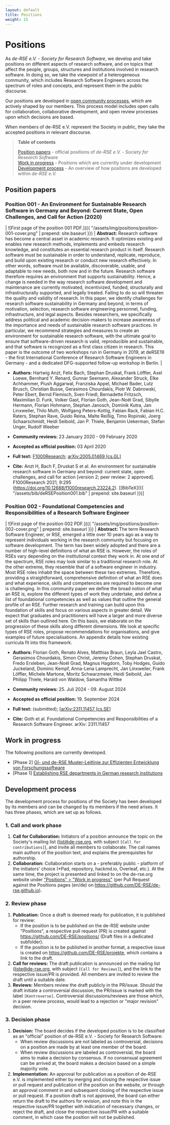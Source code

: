 ```yaml
---
layout: default
title: Positions
weight: 15
---        
```


# Positions

As *de-RSE e.V. - Society for Research Software*, we develop and take positions on different aspects of research software, and on topics that affect the people, groups, structures and institutions involved in research software. In doing so, we take the viewpoint of a heterogeneous community, which includes Research Software Engineers across the spectrum of roles and concepts, and represent them in the public discourse.

Our positions are developed in [open community processes](#development-process), which are actively shaped by our members. This process model includes open calls for collaboration, collaborative development, and open review processes upon which decisions are based.

When members of de-RSE e.V. represent the Society in public, they take the accepted positions in relevant discourse.

> **Table of contents**
> 
> [Position papers](#position-papers) - official positions of *de-RSE e.V. - Society for Research Software*  
> [Work in progress](#work-in-progress) - Positions which are currently under development
> [Development process](#development-process) - An overview of how positions are developed within *de-RSE e.V.*

## Position papers

### **Position 001** - An Environment for Sustainable Research Software in Germany and Beyond: Current State, Open Challenges, and Call for Action (2020)

| ![First page of the position 001 PDF.]({{ "/assets/img/positions/position-001-cover.png" | prepend: site.baseurl }}) | **Abstract:** Research software has become a central asset in academic research. It optimizes existing and enables new research methods, implements and embeds research knowledge, and constitutes an essential research product in itself. Research software must be sustainable in order to understand, replicate, reproduce, and build upon existing research or conduct new research effectively. In other words, software must be available, discoverable, usable, and adaptable to new needs, both now and in the future. Research software therefore requires an environment that supports sustainability. Hence, a change is needed in the way research software development and maintenance are currently motivated, incentivized, funded, structurally and infrastructurally supported, and legally treated. Failing to do so will threaten the quality and validity of research. In this paper, we identify challenges for research software sustainability in Germany and beyond, in terms of motivation, selection, research software engineering personnel, funding, infrastructure, and legal aspects. Besides researchers, we specifically address political and academic decision-makers to increase awareness of the importance and needs of sustainable research software practices. In particular, we recommend strategies and measures to create an environment for sustainable research software, with the ultimate goal to ensure that software-driven research is valid, reproducible and sustainable, and that software is recognized as a first class citizen in research. This paper is the outcome of two workshops run in Germany in 2019, at deRSE19 - the first International Conference of Research Software Engineers in Germany - and a dedicated DFG-supported follow-up workshop in Berlin. |

- **Authors:** Hartwig Anzt, Felix Bach, Stephan Druskat, Frank Löffler, Axel Loewe, Bernhard Y. Renard, Gunnar Seemann, Alexander Struck, Elke Achhammer, Piush Aggarwal, Franziska Appel, Michael Bader, Lutz Brusch, Christian Busse, Gerasimos Chourdakis, Piotr W. Dabrowski, Peter Ebert, Bernd Flemisch, Sven Friedl, Bernadette Fritzsch, Maximilian D. Funk, Volker Gast, Florian Goth, Jean-Noël Grad, Sibylle Hermann, Florian Hohmann, Stephan Janosch, Dominik Kutra, Jan Linxweiler, Thilo Muth, Wolfgang Peters-Kottig, Fabian Rack, Fabian H.C. Raters, Stephan Rave, Guido Reina, Malte Reißig, Timo Ropinski, Joerg Schaarschmidt, Heidi Seibold, Jan P. Thiele, Benjamin Uekerman, Stefan Unger, Rudolf Weeber

- **Community reviews:** 23 January 2020 - 09 February 2020
- **Accepted as official position:** 03 April 2020
- **Full text:** [F1000Research](https://doi.org/10.12688/f1000research.23224.2); [arXiv:2005.01469 \[cs.GL\]](https://arxiv.org/abs/2005.01469)
- **Cite:** Anzt H, Bach F, Druskat S et al. An environment for sustainable research software in Germany and beyond: current state, open challenges, and call for action [version 2; peer review: 2 approved]. F1000Research 2021, 9:295 (https://doi.org/10.12688/f1000research.23224.2). [[BibTeX]({{ "/assets/bib/deRSEPosition001.bib" | prepend: site.baseurl }})]

### **Position 002** - Foundational Competencies and Responsibilities of a Research Software Engineer

| ![First page of the position 002 PDF.]({{ "/assets/img/positions/position-002-cover.png" | prepend: site.baseurl }}) | **Abstract:** The term Research Software Engineer, or RSE, emerged a little over 10 years ago as a way to represent individuals working in the research community but focusing on software development. The term has been widely adopted and there are a number of high-level definitions of what an RSE is. However, the roles of RSEs vary depending on the institutional context they work in. At one end of the spectrum, RSE roles may look similar to a traditional research role. At the other extreme, they resemble that of a software engineer in industry. Most RSE roles inhabit the space between these two extremes. Therefore, providing a straightforward, comprehensive definition of what an RSE does and what experience, skills and competencies are required to become one is challenging. In this community paper we define the broad notion of what an RSE is, explore the different types of work they undertake, and define a list of foundational competencies as well as values that outline the general profile of an RSE. Further research and training can build upon this foundation of skills and focus on various aspects in greater detail. We expect that graduates and practitioners will have a larger and more diverse set of skills than outlined here. On this basis, we elaborate on the progression of these skills along different dimensions. We look at specific types of RSE roles, propose recommendations for organisations, and give examples of future specialisations. An appendix details how existing curricula fit into this framework.

- **Authors:** Florian Goth, Renato Alves, Matthias Braun, Leyla Jael Castro, Gerasimos Chourdakis, Simon Christ, Jeremy Cohen, Stephan Druskat, Fredo Erxleben, Jean-Noël Grad, Magnus Hagdorn, Toby Hodges, Guido Juckeland, Dominic Kempf, Anna-Lena Lamprecht, Jan Linxweiler, Frank Löffler, Michele Martone, Moritz Schwarzmeier, Heidi Seibold, Jan Philipp Thiele, Harald von Waldow, Samantha Wittke

- **Community reviews:** 25. Juli 2024 - 09. August 2024
- **Accepted as official position:** 19. September 2024
- **Full text:** (submitted); [[arXiv:2311.11457 \[cs.SE\]](https://doi.org/10.48550/arXiv.2311.11457)
- **Cite:** Goth et al. Foundational Competencies and Responsibilities of a Research Software Engineer. arXiv: 2311.11457

## Work in progress

The following positions are currently developed.

[//]: (none)
- [Phase 2] [GI- und de-RSE Muster-Leitlinie zur Effizienten Entwicklung von Forschungssoftware](https://docs.google.com/document/d/1Idk18Taci9w60sfKNVgGQsBYUqEmnKM5GUjfC6_Ek_c/edit#heading=h.41g3qrmpiutg)
- [Phase 1] [Establishing RSE departments in German research institutions](https://github.com/DE-RSE/2023_paper-RSE-groups)

## Development process

The development process for positions of the Society has been developed by its members and can be changed by its members if the need arises. It has three phases, which are set up as follows.

### 1. Call and work phase

1. **Call for Collaboration:** Initiators of a position announce the topic on the Society's mailing list (list@de-rse.org, with subject `[Call for contributions]`), and invite all members to collaborate. The call names main authors of the position text, and explains the prerequisites for authorship.
2. **Collaboration:** Collaboration starts on a - preferably public - platform of the initiators' choice (\*Pad, repository, hackmd.io, Overleaf, etc.). At the same time, the project is presented and linked to on the de-rse.org website under ["Positions" > "Work in progress"](https://www.de-rse.org/en/positions.html#work-in-progress) (per Pull Request against the Positions pages (en/de) on <https://github.com/DE-RSE/de-rse.github.io>).

### 2. Review phase

1. **Publication:** Once a draft is deemed ready for publication, it is published for review:
    - If the position is to be published on the de-RSE website under "Positions", a respective pull request (PR) is created against <https://github.com/DE-RSE/positions/>  (Draft files in a dedicated subfolder).
    - If the position is to be published in another format, a respective issue is created on <https://github.com/DE-RSE/projekte>, which contains a link to the draft.
2. **Call for reviews:** The draft publication is announced on the mailing list (liste@de-rse.org, with subject `[Call for Reviews]`), and the link to the respective issue/PR is provided. All members are invited to review the draft until a suitable date.
3. **Reviews:** Members review the draft publicly in the PR/issue. Should the draft initiate a controversial discussion, the PR/issue is marked with the label `[Kontroverse]`. Controversial discussions/reviews are those which, in a peer review process, would lead to a rejection or "major revision" decision.

### 3. Decision phase

1. **Decision:** The board decides if the developed position is to be classified as an "official" position of de-RSE e.V. - Society for Research Software:
    - When review discussions are not labeled as controversial, decisions on a position are made by at least one member of the board.
    - When review discussions are labeled as controversial, the board aims to make a decision by consensus. If no consensual agreement can be arrived at, the board makes a decision based on a simple majority vote.
2. **Implementation:** An approval for publication as a position of de-RSE e.V. is implemented either by merging and closing the respective issue or pull request and publication of the position on the website, or through an approval comment in and subsequent closing of the respective issue or pull request. If a position draft is not approved, the board can either return the draft to the authors for revision, and note this in the respective issue/PR together with indication of necessary changes, or reject the draft, and close the respective issue/PR with a suitable comment, in which case the position will not be published.
